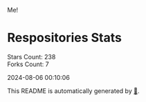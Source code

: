 Me!

# Respositories Stats
Stars Count: 238  
Forks Count: 7

2024-08-06 00:10:06  

This README is automatically generated by [🐰](https://github.com/rnitta/rnitta).
